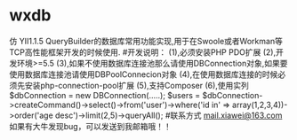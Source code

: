 # wxdb
仿 YII1.1.5 QueryBuilder的数据库常用功能实现,用于在Swoole或者Workman等TCP高性能框架开发的时候使用.
#开发说明：
(1),必须安装PHP PDO扩展
(2),开发环境>=5.5
(3),如果不使用数据库连接池那么请使用DBConnection对象,如果要使用数据库连接池请使用DBPoolConnecion对象
(4),在使用数据库连接的时候必须先安装php-connection-pool扩展
(5),支持Composer
(6),使用实列
$dbConnection = new DBConnection(.....);
$users = $dbConnection->createCommand()->select()->from('user')->where('id in' => array(1,2,3,4))->order('age desc')->limit(2,5)->queryAll();
#联系方式
mail.xiawei@163.com  如果有大牛发现bug，可以发送到我邮箱哦！！
